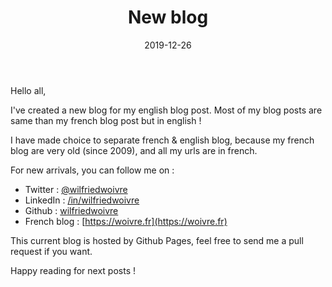 ﻿---
layout: post
title: New blog
date: 2019-12-26
categories: [ "Other" ]
---

Hello all,

I've created a new blog for my english blog post. Most of my blog posts are same than my french blog post but in english !

I have made choice to separate french & english blog, because my french blog are very old (since 2009), and all my urls are in french.

For new arrivals, you can follow me on :

- Twitter : [@wilfriedwoivre](https://twitter.com/wilfriedwoivre)
- LinkedIn : [/in/wilfriedwoivre](https://linkedin.com/in/wilfriedwoivre)
- Github : [wilfriedwoivre](https://github.com/wilfriedwoivre)
- French blog : [https://woivre.fr](https://woivre.fr)

This current blog is hosted by Github Pages, feel free to send me a pull request if you want.

Happy reading for next posts !
